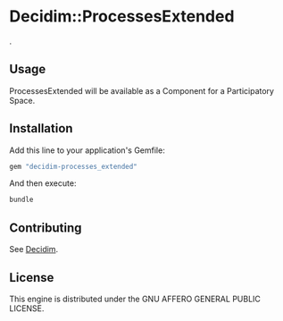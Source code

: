 # Decidim::ProcessesExtended

.

## Usage

ProcessesExtended will be available as a Component for a Participatory
Space.

## Installation

Add this line to your application's Gemfile:

```ruby
gem "decidim-processes_extended"
```

And then execute:

```bash
bundle
```

## Contributing

See [Decidim](https://github.com/decidim/decidim).

## License

This engine is distributed under the GNU AFFERO GENERAL PUBLIC LICENSE.
